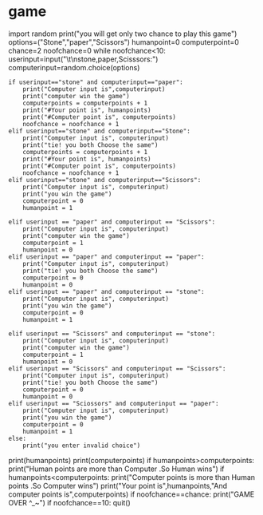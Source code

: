 # game
import random
print("you will get only two chance to play this game")
options=("Stone","paper","Scissors")
humanpoint=0
computerpoint=0
chance=2
noofchance=0
while noofchance<10:
    userinput=input("\t\nstone,paper,Scisssors:")
    computerinput=random.choice(options)

    if userinput=="stone" and computerinput=="paper":
        print("Computer input is",computerinput)
        print("computer win the game")
        computerpoints = computerpoints + 1
        print("#Your point is", humanpoints)
        print("#Computer point is", computerpoints)
        noofchance = noofchance + 1
    elif userinput=="stone" and computerinput=="Stone":
        print("Computer input is", computerinput)
        print("tie! you both Choose the same")
        computerpoints = computerpoints + 1
        print("#Your point is", humanpoints)
        print("#Computer point is", computerpoints)
        noofchance = noofchance + 1
    elif userinput=="stone" and computerinput=="Scissors":
        print("Computer input is", computerinput)
        print("you win the game")
        computerpoint = 0
        humanpoint = 1

    elif userinput == "paper" and computerinput == "Scissors":
        print("Computer input is", computerinput)
        print("computer win the game")
        computerpoint = 1
        humanpoint = 0
    elif userinput == "paper" and computerinput == "paper":
        print("Computer input is", computerinput)
        print("tie! you both Choose the same")
        computerpoint = 0
        humanpoint = 0
    elif userinput == "paper" and computerinput == "stone":
        print("Computer input is", computerinput)
        print("you win the game")
        computerpoint = 0
        humanpoint = 1

    elif userinput == "Scissors" and computerinput == "stone":
        print("Computer input is", computerinput)
        print("computer win the game")
        computerpoint = 1
        humanpoint = 0
    elif userinput == "Scissors" and computerinput == "Scissors":
        print("Computer input is", computerinput)
        print("tie! you both Choose the same")
        computerpoint = 0
        humanpoint = 0
    elif userinput == "Sciossors" and computerinput == "paper":
        print("Computer input is", computerinput)
        print("you win the game")
        computerpoint = 0
        humanpoint = 1
    else:
        print("you enter invalid choice")

print(humanpoints)
print(computerpoints)
if humanpoints>computerpoints:
    print("Human points are more than Computer .So Human wins")
if humanpoints<computerpoints:
    print("Computer points is more than Human points .So Computer wins")
print("Your point is",humanpoints,"And computer points is",computerpoints)
if noofchance==chance:
    print("GAME OVER ^_~")
    if noofchance==10:
        quit()
